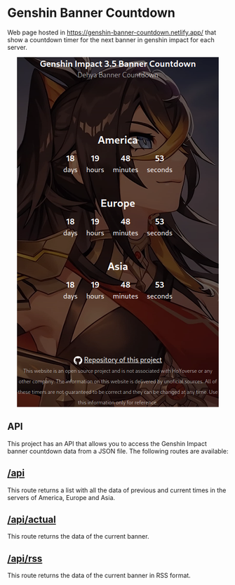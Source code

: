 # Genshin Banner Countdown

Web page hosted in https://genshin-banner-countdown.netlify.app/ that show a countdown timer for the next banner in genshin impact for each server.


<p align="center">
    <img src="./.github/screen.png" />
</p>

## API

This project has an API that allows you to access the Genshin Impact banner countdown data from a JSON file. The following routes are available:

## [/api](https://genshin-banner-countdown.netlify.app/api)
This route returns a list with all the data of previous and current times in the servers of America, Europe and Asia.

## [/api/actual](https://genshin-banner-countdown.netlify.app/api/actual)

This route returns the data of the current banner.


## [/api/rss](https://genshin-banner-countdown.netlify.app/api/rss)

This route returns the data of the current banner in RSS format.

